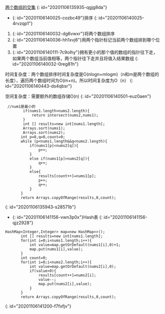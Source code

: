 [两个数组的交集](https://leetcode-cn.com/problems/intersection-of-two-arrays-ii/)
{: id="20201106135935-qgjg8da"}

* {: id="20201106140025-cozbc49"}排序
{: id="20201106140025-4rvzqp1"}

1. {: id="20201106140032-dg6vwxr"}将两个数组排序
2. {: id="20201106140036-hh1xvj6"}用两个指针标记当前两个数组排到哪个位置
3. {: id="20201106140111-7c9olhy"}拥有更小的那个值的数组的指针往下走，如果两个数组当前值相等，两个指针往下走并且将值入结果数组
{: id="20201106140032-0reg81h"}

时间复杂度：两个数组排序时间复杂度是O(nlogn+mlogm)（n和m是两个数组的长度），遍历两个数组时间为O(m+n)。所以时间复杂度为O（n）
{: id="20201106140443-ds4qbsr"}

空间复杂度：需要额外的数组存储O(n)
{: id="20201106140501-euz0aen"}

```
 //num1是最小的
        if(nums1.length>nums2.length){
            return intersect(nums2,nums1);
        }
        int [] results=new int[nums1.length];
        Arrays.sort(nums1);
        Arrays.sort(nums2);
       int p=0,q=0,count=0;
       while (p<nums1.length&&q<nums2.length){
           if(nums1[p]<nums2[q]){
               p++;
           }
           else if(nums1[p]>nums2[q]){
               q++;
           }
           else{
               results[count++]=nums1[p];
               p++;
               q++;
           }
       }
       return Arrays.copyOfRange(results,0,count);
```
{: id="20201106135943-s28571b"}

* {: id="20201106141156-vwn3p0x"}Hash表
{: id="20201106141156-qjz2928"}

```
HashMap<Integer,Integer> map=new HashMap<>();
       int [] results=new int[nums1.length];
       for(int i=0;i<nums1.length;i++){
           int value=map.getOrDefault(nums1[i],0)+1;
           map.put(nums1[i],value);
       }
       int count=0;
       for(int i=0;i<nums2.length;i++){
           int value=map.getOrDefault(nums2[i],0);
           if(value>0){
               results[count++]=nums2[i];
               value--;
               map.put(nums2[i],value);
           }
       }
       return Arrays.copyOfRange(results,0,count);
```
{: id="20201106141200-f7fxfjv"}
